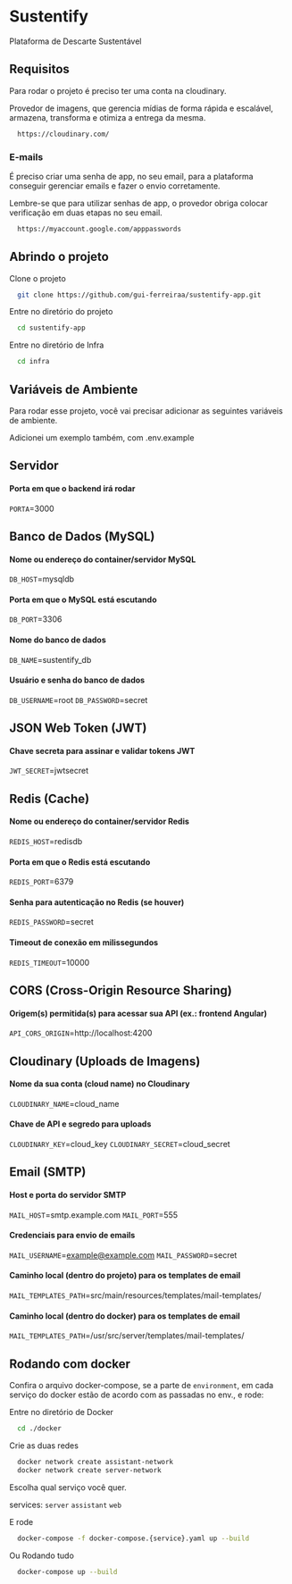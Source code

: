 # Sustentify

Plataforma de Descarte Sustentável

## Requisitos

Para rodar o projeto é preciso ter uma conta na cloudinary.

Provedor de imagens, que gerencia mídias de forma rápida e escalável, armazena, transforma e otimiza a entrega da mesma.

```bash
  https://cloudinary.com/
```
    
### E-mails

É preciso criar uma senha de app, no seu email, para a plataforma conseguir gerenciar emails e fazer o envio corretamente.

Lembre-se que para utilizar senhas de app, o provedor obriga colocar verificação em duas etapas no seu email.

```bash
  https://myaccount.google.com/apppasswords
```
    
## Abrindo o projeto

Clone o projeto

```bash
  git clone https://github.com/gui-ferreiraa/sustentify-app.git
```

Entre no diretório do projeto

```bash
  cd sustentify-app
```

Entre no diretório de Infra

```bash
  cd infra
```

## Variáveis de Ambiente

Para rodar esse projeto, você vai precisar adicionar as seguintes variáveis de ambiente.

Adicionei um exemplo também, com .env.example

## Servidor

#### Porta em que o backend irá rodar
`PORTA`=3000

## Banco de Dados (MySQL)

#### Nome ou endereço do container/servidor MySQL
`DB_HOST`=mysqldb

#### Porta em que o MySQL está escutando
`DB_PORT`=3306

#### Nome do banco de dados
`DB_NAME`=sustentify_db

#### Usuário e senha do banco de dados
`DB_USERNAME`=root
`DB_PASSWORD`=secret

## JSON Web Token (JWT)

#### Chave secreta para assinar e validar tokens JWT
`JWT_SECRET`=jwtsecret

## Redis (Cache)

#### Nome ou endereço do container/servidor Redis
`REDIS_HOST`=redisdb

#### Porta em que o Redis está escutando
`REDIS_PORT`=6379

#### Senha para autenticação no Redis (se houver)
`REDIS_PASSWORD`=secret

#### Timeout de conexão em milissegundos
`REDIS_TIMEOUT`=10000

## CORS (Cross-Origin Resource Sharing)

#### Origem(s) permitida(s) para acessar sua API (ex.: frontend Angular)
`API_CORS_ORIGIN`=http://localhost:4200

## Cloudinary (Uploads de Imagens)

#### Nome da sua conta (cloud name) no Cloudinary
`CLOUDINARY_NAME`=cloud_name

#### Chave de API e segredo para uploads
`CLOUDINARY_KEY`=cloud_key
`CLOUDINARY_SECRET`=cloud_secret

## Email (SMTP)

#### Host e porta do servidor SMTP
`MAIL_HOST`=smtp.example.com
`MAIL_PORT`=555

#### Credenciais para envio de emails
`MAIL_USERNAME`=example@example.com
`MAIL_PASSWORD`=secret

#### Caminho local (dentro do projeto) para os templates de email
`MAIL_TEMPLATES_PATH`=src/main/resources/templates/mail-templates/

#### Caminho local (dentro do docker) para os templates de email
`MAIL_TEMPLATES_PATH`=/usr/src/server/templates/mail-templates/
## Rodando com docker

Confira o arquivo docker-compose, se a parte de `environment`, em cada serviço do docker estão de acordo com as passadas no env., e rode:

Entre no diretório de Docker

```bash
  cd ./docker
```

Crie as duas redes

```bash
  docker network create assistant-network
  docker network create server-network
```

Escolha qual serviço você quer.

services:
`server`
`assistant`
`web`

E rode
```bash
  docker-compose -f docker-compose.{service}.yaml up --build
```

Ou Rodando tudo
```bash
  docker-compose up --build
```
